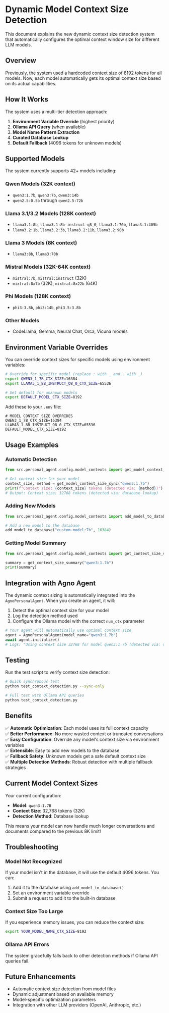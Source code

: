 # Dynamic Model Context Size Detection

This document explains the new dynamic context size detection system that automatically configures the optimal context window size for different LLM models.

## Overview

Previously, the system used a hardcoded context size of 8192 tokens for all models. Now, each model automatically gets its optimal context size based on its actual capabilities.

## How It Works

The system uses a multi-tier detection approach:

1. **Environment Variable Override** (highest priority)
2. **Ollama API Query** (when available)
3. **Model Name Pattern Extraction**
4. **Curated Database Lookup**
5. **Default Fallback** (4096 tokens for unknown models)

## Supported Models

The system currently supports 42+ models including:

### Qwen Models (32K context)
- `qwen3:1.7b`, `qwen3:7b`, `qwen3:14b`
- `qwen2.5:0.5b` through `qwen2.5:72b`

### Llama 3.1/3.2 Models (128K context)
- `llama3.1:8b`, `llama3.1:8b-instruct-q8_0`, `llama3.1:70b`, `llama3.1:405b`
- `llama3.2:1b`, `llama3.2:3b`, `llama3.2:11b`, `llama3.2:90b`

### Llama 3 Models (8K context)
- `llama3:8b`, `llama3:70b`

### Mistral Models (32K-64K context)
- `mistral:7b`, `mistral:instruct` (32K)
- `mixtral:8x7b` (32K), `mixtral:8x22b` (64K)

### Phi Models (128K context)
- `phi3:3.8b`, `phi3:14b`, `phi3.5:3.8b`

### Other Models
- CodeLlama, Gemma, Neural Chat, Orca, Vicuna models

## Environment Variable Overrides

You can override context sizes for specific models using environment variables:

```bash
# Override for specific model (replace : with _ and . with _)
export QWEN3_1_7B_CTX_SIZE=16384
export LLAMA3_1_8B_INSTRUCT_Q8_0_CTX_SIZE=65536

# Set default for unknown models
export DEFAULT_MODEL_CTX_SIZE=8192
```

Add these to your `.env` file:

```env
# MODEL CONTEXT SIZE OVERRIDES
QWEN3_1_7B_CTX_SIZE=16384
LLAMA3_1_8B_INSTRUCT_Q8_0_CTX_SIZE=65536
DEFAULT_MODEL_CTX_SIZE=8192
```

## Usage Examples

### Automatic Detection
```python
from src.personal_agent.config.model_contexts import get_model_context_size_sync

# Get context size for your model
context_size, method = get_model_context_size_sync("qwen3:1.7b")
print(f"Context size: {context_size} tokens (detected via: {method})")
# Output: Context size: 32768 tokens (detected via: database_lookup)
```

### Adding New Models
```python
from src.personal_agent.config.model_contexts import add_model_to_database

# Add a new model to the database
add_model_to_database("custom-model:7b", 16384)
```

### Getting Model Summary
```python
from src.personal_agent.config.model_contexts import get_context_size_summary

summary = get_context_size_summary("qwen3:1.7b")
print(summary)
```

## Integration with Agno Agent

The dynamic context sizing is automatically integrated into the `AgnoPersonalAgent`. When you create an agent, it will:

1. Detect the optimal context size for your model
2. Log the detection method used
3. Configure the Ollama model with the correct `num_ctx` parameter

```python
# Your agent will automatically use optimal context size
agent = AgnoPersonalAgent(model_name="qwen3:1.7b")
await agent.initialize()
# Logs: "Using context size 32768 for model qwen3:1.7b (detected via: database_lookup)"
```

## Testing

Run the test script to verify context size detection:

```bash
# Quick synchronous test
python test_context_detection.py --sync-only

# Full test with Ollama API queries
python test_context_detection.py
```

## Benefits

✅ **Automatic Optimization**: Each model uses its full context capacity  
✅ **Better Performance**: No more wasted context or truncated conversations  
✅ **Easy Configuration**: Override any model's context size via environment variables  
✅ **Extensible**: Easy to add new models to the database  
✅ **Fallback Safety**: Unknown models get a safe default context size  
✅ **Multiple Detection Methods**: Robust detection with multiple fallback strategies  

## Current Model Context Sizes

Your current configuration:
- **Model**: `qwen3:1.7B`
- **Context Size**: 32,768 tokens (32K)
- **Detection Method**: Database lookup

This means your model can now handle much longer conversations and documents compared to the previous 8K limit!

## Troubleshooting

### Model Not Recognized
If your model isn't in the database, it will use the default 4096 tokens. You can:
1. Add it to the database using `add_model_to_database()`
2. Set an environment variable override
3. Submit a request to add it to the built-in database

### Context Size Too Large
If you experience memory issues, you can reduce the context size:
```bash
export YOUR_MODEL_NAME_CTX_SIZE=8192
```

### Ollama API Errors
The system gracefully falls back to other detection methods if Ollama API queries fail.

## Future Enhancements

- Automatic context size detection from model files
- Dynamic adjustment based on available memory
- Model-specific optimization parameters
- Integration with other LLM providers (OpenAI, Anthropic, etc.)
